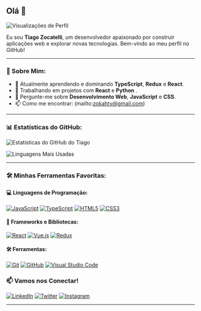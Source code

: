 ## Olá 👋

![Visualizações de Perfil](https://komarev.com/ghpvc/?username=TiagoZocatelli&color=blue)

Eu sou **Tiago Zocatelli**, um desenvolvedor apaixonado por construir aplicações web e explorar novas tecnologias. Bem-vindo ao meu perfil no GitHub!

---

### 🚀 Sobre Mim:
- 🌱 Atualmente aprendendo e dominando **TypeScript**, **Redux** e **React**.
- 🔭 Trabalhando em projetos com **React** e **Python** .
- 💬 Pergunte-me sobre **Desenvolvimento Web**, **JavaScript** e **CSS**.
- 📫 Como me encontrar: (mailto:zokahtv@gmail.com)

---

### 📊 Estatísticas do GitHub:

![Estatísticas do GitHub do Tiago](https://github-readme-stats.vercel.app/api?username=TiagoZocatelli&show_icons=true&theme=radical)

![Linguagens Mais Usadas](https://github-readme-stats.vercel.app/api/top-langs/?username=TiagoZocatelli&layout=compact&theme=radical)

---

### 🛠️ Minhas Ferramentas Favoritas:

#### 💻 Linguagens de Programação:
[![JavaScript](https://img.shields.io/badge/JavaScript-F7DF1E?style=for-the-badge&logo=javascript&logoColor=black)](https://www.javascript.com/)
[![TypeScript](https://img.shields.io/badge/TypeScript-007ACC?style=for-the-badge&logo=typescript&logoColor=white)](https://www.typescriptlang.org/)
[![HTML5](https://img.shields.io/badge/HTML5-E34F26?style=for-the-badge&logo=html5&logoColor=white)](https://developer.mozilla.org/en-US/docs/Web/HTML)
[![CSS3](https://img.shields.io/badge/CSS3-1572B6?style=for-the-badge&logo=css3&logoColor=white)](https://developer.mozilla.org/en-US/docs/Web/CSS)

#### 🧰 Frameworks e Bibliotecas:
[![React](https://img.shields.io/badge/React-20232A?style=for-the-badge&logo=react&logoColor=61DAFB)](https://react.dev//)
[![Vue.js](https://img.shields.io/badge/Vue.js-35495E?style=for-the-badge&logo=vue.js&logoColor=4FC08D)](https://vuejs.org/)
[![Redux](https://img.shields.io/badge/Redux-593D88?style=for-the-badge&logo=redux&logoColor=white)](https://redux.js.org/)

#### 🛠️ Ferramentas:
[![Git](https://img.shields.io/badge/Git-F05032?style=for-the-badge&logo=git&logoColor=white)](https://git-scm.com/)
[![GitHub](https://img.shields.io/badge/GitHub-181717?style=for-the-badge&logo=github&logoColor=white)](https://github.com/)
[![Visual Studio Code](https://img.shields.io/badge/Visual_Studio_Code-0078D4?style=for-the-badge&logo=visual%20studio%20code&logoColor=white)](https://code.visualstudio.com/)


### 📫 Vamos nos Conectar!

[![LinkedIn](https://img.shields.io/badge/LinkedIn-blue?style=for-the-badge&logo=linkedin)](https://www.linkedin.com/in/tiago-zocatelli-a237a62a0/)
[![Twitter](https://img.shields.io/badge/Twitter-1DA1F2?style=for-the-badge&logo=twitter&logoColor=white)](https://x.com/TiagoZocat37369)
[![Instagram](https://img.shields.io/badge/Instagram-E4405F?style=for-the-badge&logo=instagram&logoColor=white)](https://www.instagram.com/zokatelli_/?next=%2Fzokahtv%2Freels%2F&hl=am-et)

---
